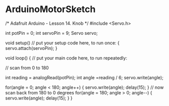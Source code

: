 # ArduinoMotorSketch
/*
 Adafruit Arduino - Lesson 14. Knob
 */
#include <Servo.h>

int potPin = 0;
int servoPin = 9;
Servo servo;


void setup() 
  // put your setup code here, to run once:
{
  servo.attach(servoPin);
}

void loop() {
  // put your main code here, to run repeatedly:

  // scan from 0 to 180
  
  int reading = analogRead(potPin);
  int angle =reading / 6;
  servo.write(angle);
  
  for(angle = 0; angle < 180; angle++)
{
  servo.write(angle);
  delay(15);
  }
  // now scan back from 180 to 0 degrees
  for(angle = 180; angle > 0; angle--)
  {
    servo.write(angle);
    delay(15);
  }
}
  
